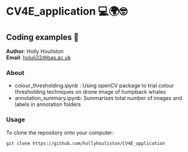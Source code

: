 # CV4E_application 💻🌍🤓
## Coding examples 🐳

**Author**: Holly Houliston\
**Email**: holuli32@bas.ac.uk

### About

- colour_thresholding.ipynb : Using openCV package to trial colour thresholding techniques on drone image of humpback whales
- annotation_summary.ipynb: Summarises total number of images and labels in annotation folders 

### Usage

To clone the repository onto your computer:
```bash
git clone https://github.com/hollyhouliston/CV4E_application
```
